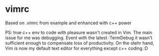 # vimrc

Based on .vimrc from example and enhanced with c++ power

PS: true c++ env to code with pleasure wasn't created in Vim. 
The main issue for me was debugging. Event with the latest :TermDebug it wasn't sufficient enough to compensate loss of productivity.
On the otehr hand, Vim is now my default text editor for everything except c++ coding :D
